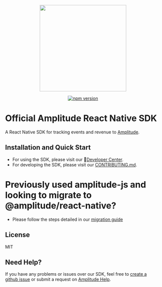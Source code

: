 <p align="center">
  <a href="https://amplitude.com" target="_blank" align="center">
    <img src="https://static.amplitude.com/lightning/46c85bfd91905de8047f1ee65c7c93d6fa9ee6ea/static/media/amplitude-logo-with-text.4fb9e463.svg" width="280">
  </a>
  <br />
</p>

<div align="center">
  <a href="https://badge.fury.io/js/%40amplitude%2Freact-native">
  	<img src="https://badge.fury.io/js/%40amplitude%2Freact-native.svg" style="max-width:100%;" alt="npm version">
  </a>
</div>

# Official Amplitude React Native SDK
A React Native SDK for tracking events and revenue to [Amplitude](https://www.amplitude.com).

## Installation and Quick Start
* For using the SDK, please visit our :100:[Developer Center](https://developers.amplitude.com/docs/react-native-setup).
* For developing the SDK, please visit our [CONTRIBUTING.md](https://github.com/amplitude/Amplitude-ReactNative/blob/main/CONTRIBUTING.md).

# Previously used amplitude-js and looking to migrate to @amplitude/react-native?
* Please follow the steps detailed in our [migration guide](https://github.com/amplitude/Amplitude-ReactNative/blob/main/MIGRATION_GUIDE.md)

## License
MIT

## Need Help?
If you have any problems or issues over our SDK, feel free to [create a github issue](https://github.com/amplitude/Amplitude-ReactNative/issues/new) or submit a request on [Amplitude Help](https://help.amplitude.com/hc/en-us/requests/new).
